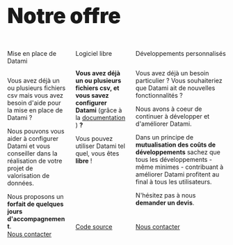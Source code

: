 <h1
  class="has-text-centered mt-6 mb-6 pt-6"
  style="font-weight: 900; line-height: 1.3; font-size: 3rem;">
  Notre offre
</h1>

<div class="content">

  <div class="columns mb-6 pb-6 px-3 is-multiline">
    <!-- CONFIGURAITON -->
    <div class="column is-4-tablet is-one-third-desktop mb-6">
      <p class="message is-info is-light is-size-5 is-size-7-touch has-text-centered has-text-weight-bold">
        Mise en place de Datami
      </p>
      <div
        class="card"
        style="height: 80%;
          display: flex;
          flex-direction: column;">
        <div class="card-content is-size-7-touch">
          <p class="mb-2 has-text-weight-bold">
            Vous avez déjà un ou plusieurs fichiers csv mais vous avez besoin d'aide pour la mise en place de Datami ?
          </p>
          <p class="mb-2">
            Nous pouvons vous aider à configurer Datami et vous conseiller dans la réalisation de votre projet de valorisation de données.
          </p>
          <p class="mb-0">
            Nous proposons un <b>forfait de quelques jours d'accompagnement</b>.
          </p>
        </div>
      </div>
      <a
        href="mailto:contact@multi.coop"
        class="mt-3 button is-primary is-fullwidth">
        <span
          class="icon mr-3">
          <i class="mdi mdi-email"></i>
        </span>
        Nous contacter
      </a>
    </div>
    <!-- FREE -->
    <div class="column is-4-tablet is-one-third-desktop mb-6">
      <p class="message is-info is-light is-size-5 is-size-7-touch has-text-centered has-text-weight-bold">
        Logiciel libre
      </p>
      <div
        class="card"
        style="height: 80%;
          display: flex;
          flex-direction: column;">
        <div class="card-content is-size-7-touch">
          <p class="mb-2">
            <b>Vous avez déjà un ou plusieurs fichiers csv, et vous savez configurer Datami</b>
            (grâce à la
            <a href="https://datami-docs.multi.coop">
              documentation
            </a>
            )
            <b>?</b>
          </p>
          <p class="mb-0">
            Vous pouvez utiliser Datami tel quel, vous êtes <b>libre</b> !
          </p>
        </div>
      </div>
      <a
        href="https://gitlab.com/multi-coop/datami"
        class="mt-3 button is-light is-fullwidth">
        <span
          class="icon mr-3">
          <i class="mdi mdi-gitlab"></i>
        </span>
        Code source
      </a>
    </div>
    <!-- DEVS -->
    <div class="column is-4-tablet is-one-third-desktop mb-6">
      <p class="message is-info is-light is-size-5 is-size-7-touch has-text-centered has-text-weight-bold">
        Développements personnalisés
      </p>
      <div
        class="card"
        style="height: 80%;
          display: flex;
          flex-direction: column;">
        <div class="card-content is-size-7-touch">
          <p class="mb-2 has-text-weight-bold">
            Vous avez déjà un besoin particulier ?
            Vous souhaiteriez que Datami ait de nouvelles fonctionnalités ?
          </p>
          <p class="mb-2">
            Nous avons à coeur de continuer à développer et d'améliorer Datami.
          </p>
          <p class="mb-2">
            Dans un principe de <b>mutualisation des coûts de développements</b> sachez que tous les développements - même minimes - contribuant à améliorer Datami profitent au final à tous les utilisateurs.
          </p>
          <p class="mb-0">
            N'hésitez pas à nous <b>demander un devis</b>.
          </p>
        </div>
      </div>
      <a
        href="mailto:contact@multi.coop"
        class="mt-3 button is-primary is-fullwidth">
        <span
          class="icon mr-3">
          <i class="mdi mdi-email"></i>
        </span>
        Nous contacter
      </a>
    </div>
  </div>

</div>
